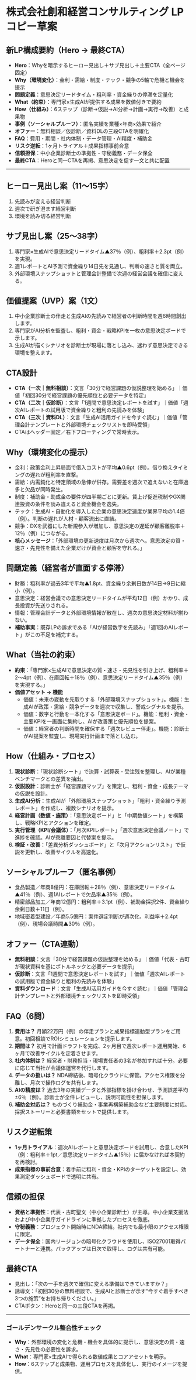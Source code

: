 # 株式会社創和経営コンサルティング LPコピー草案

## 新LP構成要約（Hero → 最終CTA）
- **Hero**：Whyを暗示するヒーロー見出し＋サブ見出し＋主要CTA（全ページ固定）
- **Why（環境変化）**：金利・需給・制度・テック・競争の5軸で危機と機会を提示
- **問題定義**：意思決定リードタイム・粗利率・資金繰りの停滞を定量化
- **What（約束）**：専門家×生成AIが提供する成果を数値付きで要約
- **How（仕組み）**：6ステップ（診断→仮説→AI分析→計画→実行→改善）と成果物
- **事例（ソーシャルプルーフ）**：匿名実績を業種×年商×効果で紹介
- **オファー**：無料相談／仮診断／資料DLの三段CTAを明確化
- **FAQ**：費用・期間・社内体制・データ管理・AI精度・補助金
- **リスク逆転**：1ヶ月トライアル＋成果指標事前合意
- **信頼担保**：中小企業診断士の準拠性・守秘義務・データ保全
- **最終CTA**：Heroと同一CTAを再掲、意思決定を促す一文と共に配置

---

## ヒーロー見出し案（11〜15字）
1. 先読みが変える経営判断
2. 週次で研ぎ澄ます経営判断
3. 環境を読み切る経営判断

## サブ見出し案（25〜38字）
1. 専門家×生成AIで意思決定リードタイム▲37％（例）、粗利率＋2.3pt（例）を実現。
2. 週1レポートとAI予測で資金繰り14日先を見通し、判断の速さと質を両立。
3. 外部環境スナップショットと管理会計整備で次週の経営会議を確信に変える。

## 価値提案（UVP）案（1文）
1. 中小企業診断士の伴走と生成AIの先読みで経営者の判断時間を週6時間創出します。
2. 専門家がAI分析を監査し、粗利・資金・戦略KPIを一枚の意思決定ボードで示します。
3. 生成AIが描くシナリオを診断士が現場に落とし込み、迷わず意思決定できる環境を整えます。

## CTA設計
- **CTA（一次｜無料相談）**：文言「30分で経営課題の仮説整理を始める」｜価値「初回30分で経営課題の優先順位と必要データを特定」
- **CTA（二次｜仮診断）**：文言「1週間で意思決定レポートを試す」｜価値「週次AIレポートの試用版で資金繰りと粗利の先読みを体験」
- **CTA（三次｜資料DL）**：文言「生成AI活用ガイドを今すぐ読む」｜価値「管理会計テンプレートと外部環境チェックリストを即時受領」
- CTAはヘッダー固定／右下フローティングで常時表示。

## Why（環境変化の提示）
- 金利：政策金利上昇局面で借入コストが平均▲0.6pt（例）。借り換えタイミングの遅れが粗利率を直撃。
- 需給：内需鈍化と特定領域の急伸が併存。需要差を週次で追えないと在庫過多と欠品が同時発生。
- 制度：補助金・助成金の要件が四半期ごとに更新。賃上げ促進税制やGX関連投資の条件を読み違えると資金機会を逸失。
- テック：生成AI・自動化を導入した企業の意思決定速度が業界平均の1.4倍（例）。判断の遅れが人材・顧客流出に直結。
- 競争：DXを武器にした新規参入が増加し、意思決定の遅延が顧客離脱率＋12％（例）につながる。
- **核心メッセージ**：「外部環境の更新速度は月次から週次へ。意思決定の質・速さ・先見性を備えた企業だけが資金と顧客を守れる。」

## 問題定義（経営者が直面する停滞）
- 財務：粗利率が過去3年で平均▲1.8pt、資金繰り余剰日数が14日→9日に縮小（例）。
- 意思決定：経営会議での意思決定リードタイムが平均12日（例）かかり、成長投資が先送りされる。
- 情報：管理会計データと外部環境情報が散在し、週次の意思決定材料が揃わない。
- **補助事実**：既存LPの訴求である「AIが経営数字を先読み」「週1回のAIレポート」がこの不足を補完する。

## What（当社の約束）
- **約束**：「専門家×生成AIで意思決定の質・速さ・先見性を引き上げ、粗利率＋2〜4pt（例）、在庫回転＋18％（例）、意思決定リードタイム▲35％（例）を実現する。」
- **価値アセット → 機能**
  - 価値：未来の変動を先取りする「外部環境スナップショット」。機能：生成AIが政策・需給・競争データを週次で収集し、警戒シグナルを提示。
  - 価値：数字と行動を一本化する「意思決定ボード」。機能：粗利・資金・主要KPIを一画面に集約し、AIが改善策と優先順位を提案。
  - 価値：経営者の判断時間を確保する「週次レビュー伴走」。機能：診断士がAI提案を監査し、現場実行計画まで落とし込む。

## How（仕組み・プロセス）
1. **現状診断**：「現状診断シート」で決算・試算表・受注残を整理し、AIが業種ベンチマークとの差異を抽出。
2. **仮説設計**：診断士が「経営課題マップ」を策定し、粗利・資金・成長テーマの仮説を設計。
3. **生成AI分析**：生成AIが「外部環境スナップショット」「粗利・資金繰り予測レポート」を作成し、複数シナリオを提示。
4. **経営計画（数値・施策）**：「意思決定ボード」と「中期数値シート」を構築し、戦略KPIとアクションを確定。
5. **実行管理（KPI/会議体）**：「月次KPIレポート」「週次意思決定会議ノート」で進捗を確認。AIが乖離要因と代替案を提示。
6. **検証・改善**：「差異分析ダッシュボード」と「次月アクションリスト」で仮説を更新し、改善サイクルを高速化。

## ソーシャルプルーフ（匿名事例）
- 食品製造／年商8億円：在庫回転＋28％（例）、意思決定リードタイム▲41％（例）、週1AIレポートで欠品率▲35％（例）。
- 精密部品加工／年商12億円：粗利率＋3.1pt（例）、補助金採択2件、資金繰り余剰日数＋11日（例）。
- 地域密着型建設／年商5.5億円：案件選定判断が週次化、利益率＋2.4pt（例）、現場会議時間▲30％（例）。

## オファー（CTA連動）
- **無料相談**：文言「30分で経営課題の仮説整理を始める」｜価値「代表・古町が現状資料を基にボトルネックと必要データを提示」
- **仮診断**：文言「1週間で意思決定レポートを試す」｜価値「週次AIレポートの試用版で資金繰りと粗利の先読みを体験」
- **資料ダウンロード**：文言「生成AI活用ガイドを今すぐ読む」｜価値「管理会計テンプレートと外部環境チェックリストを即時受領」

## FAQ（6問）
1. **費用は？** 月額22万円（例）の伴走プランと成果指標連動型プランをご用意。初回相談でROIシミュレーションを提示します。
2. **期間は？** 初月で計画ドラフトを完成、2ヶ月目で週次レポート運用開始、6ヶ月で改善サイクルを定着させます。
3. **社内体制は？** 経営者・財務担当・現場責任者の3名が参加すれば十分。必要に応じて当社が会議体運営を代行します。
4. **データの扱いは？** NDA締結後、暗号化クラウドに保管。アクセス権限を分離し、月次で操作ログを共有します。
5. **AIの精度は？** 過去3年の実績データと外部指標を掛け合わせ、予測誤差平均±6％（例）。診断士が全件レビューし、説明可能性を担保します。
6. **補助金対応は？** ものづくり補助金・事業再構築補助金など主要制度に対応。採択ストーリーと必要書類をセットで提供します。

## リスク逆転策
- **1ヶ月トライアル**：週次AIレポートと意思決定ボードを試用し、合意したKPI（例：粗利率＋1pt／意思決定リードタイム▲15％）に届かなければ本契約を再検討。
- **成果指標の事前合意**：着手前に粗利・資金・KPIのターゲットを設定し、効果測定ダッシュボードで透明に共有。

## 信頼の担保
- **資格と準拠性**：代表・古町聖文（中小企業診断士）が主導。中小企業支援法および中小企業庁ガイドラインに準拠したプロセスを徹底。
- **守秘義務**：プロジェクト開始時にNDA締結。社内でも最小限のアクセス権限に限定。
- **データ保全**：国内リージョンの暗号化クラウドを使用し、ISO27001取得パートナーと連携。バックアップは日次で取得し、ログは共有可能。

## 最終CTA
- 見出し：「次の一手を週次で確信に変える準備はできていますか？」
- 誘導文：「初回30分の無料相談で、生成AIと診断士が示す“今すぐ着手すべき3つの施策”をお持ち帰りください。」
- CTAボタン：Heroと同一の三段CTAを再掲。

---

### ゴールデンサークル整合性チェック
- **Why**：外部環境の変化と危機・機会を具体的に提示し、意思決定の質・速さ・先見性の必要性を訴求。
- **What**：専門家×生成AIで得られる数値成果とコアアセットを明示。
- **How**：6ステップと成果物、運用プロセスを具体化し、実行のイメージを提供。
